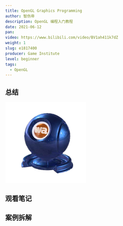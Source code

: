 ```yaml
---
title: OpenGL Graphics Programming
author: 智伤帝
description: OpenGL 编程入门教程
date: 2021-06-12
pan: 
video: https://www.bilibili.com/video/BV1ah411k7dZ
weight: 1
slug: e1817400
producer: Game Institute
level: beginner
tags:
  - OpenGL
---
```



## 总结

![logo](../../../files/e1817400/logo.png)


## 观看笔记



## 案例拆解


